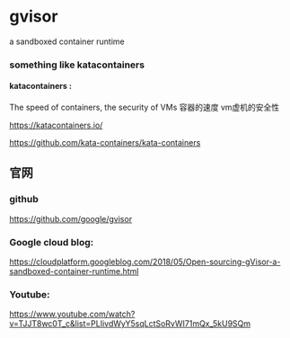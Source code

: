 # gvisor
a sandboxed container runtime 

###  something like katacontainers 

#### katacontainers :

The speed of containers, the security of VMs   容器的速度 vm虚机的安全性

https://katacontainers.io/  

https://github.com/kata-containers/kata-containers    





##  官网 

###  github

https://github.com/google/gvisor   


###  Google cloud blog:     

https://cloudplatform.googleblog.com/2018/05/Open-sourcing-gVisor-a-sandboxed-container-runtime.html    


###  Youtube:

https://www.youtube.com/watch?v=TJJT8wc0T_c&list=PLIivdWyY5sqLctSoRvWI71mQx_5kU9SQm   
